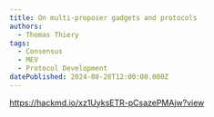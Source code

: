 ```yaml
---
title: On multi-proposer gadgets and protocols
authors:
  - Thomas Thiery
tags:
  - Consensus
  - MEV
  - Protocol Development
datePublished: 2024-08-28T12:00:00.000Z
---
```


<https://hackmd.io/xz1UyksETR-pCsazePMAjw?view>
